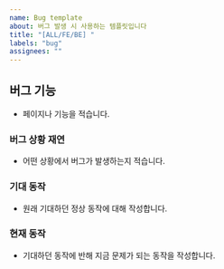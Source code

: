 ```yaml
---
name: Bug template
about: 버그 발생 시 사용하는 템플릿입니다
title: "[ALL/FE/BE] "
labels: "bug"
assignees: ""
---
```


## 버그 기능

-   페이지나 기능을 적습니다.

### 버그 상황 재연

-   어떤 상황에서 버그가 발생하는지 적습니다.

### 기대 동작

-   원래 기대하던 정상 동작에 대해 작성합니다.

### 현재 동작

-   기대하던 동작에 반해 지금 문제가 되는 동작을 작성합니다.
